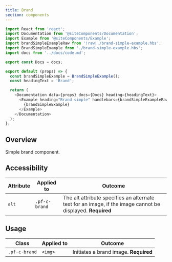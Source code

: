 ```yaml
---
title: Brand
section: components
---
```

```js
import React from 'react';
import Documentation from '@siteComponents/Documentation';
import Example from '@siteComponents/Example';
import brandSimpleExampleRaw from '!raw!./brand-simple-example.hbs';
import BrandSimpleExample from './brand-simple-example.hbs';
import docs from '../docs/code.md';

export const Docs = docs;

export default (props) => {
  const brandSimpleExample = BrandSimpleExample();
  const headingText = 'Brand';

  return (
    <Documentation data={props} docs={Docs} heading={headingText}>
      <Example heading="Brand simple" handlebars={brandSimpleExampleRaw}>
        {brandSimpleExample}
      </Example>
    </Documentation>
  );
};
```

## Overview

Simple brand component.

## Accessibility

| Attribute | Applied to | Outcome |
| -- | -- | -- |
| `alt` | `.pf-c-brand` | The alt attribute specifies an alternate text for an image, if the image cannot be displayed. **Required** |


## Usage

| Class | Applied to | Outcome |
| -- | -- | -- |
| `.pf-c-brand` | `<img>` |  Initiates a brand image. **Required** |
